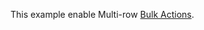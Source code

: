 This example enable Multi-row [Bulk Actions](https://livewire-powergrid.com/table-features/bulk-actions.html).
